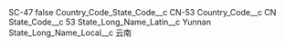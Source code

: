 <?xml version="1.0" encoding="UTF-8"?>
<CustomMetadata xmlns="http://soap.sforce.com/2006/04/metadata" xmlns:xsi="http://www.w3.org/2001/XMLSchema-instance" xmlns:xsd="http://www.w3.org/2001/XMLSchema">
    <label>SC-47</label>
    <protected>false</protected>
    <values>
        <field>Country_Code_State_Code__c</field>
        <value xsi:type="xsd:string">CN-53</value>
    </values>
    <values>
        <field>Country_Code__c</field>
        <value xsi:type="xsd:string">CN</value>
    </values>
    <values>
        <field>State_Code__c</field>
        <value xsi:type="xsd:string">53</value>
    </values>
    <values>
        <field>State_Long_Name_Latin__c</field>
        <value xsi:type="xsd:string">Yunnan</value>
    </values>
    <values>
        <field>State_Long_Name_Local__c</field>
        <value xsi:type="xsd:string">云南</value>
    </values>
</CustomMetadata>
